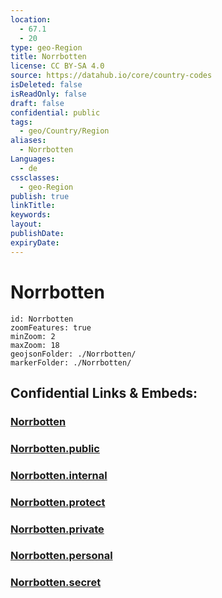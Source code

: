 ```yaml
---
location:
  - 67.1
  - 20
type: geo-Region
title: Norrbotten
license: CC BY-SA 4.0
source: https://datahub.io/core/country-codes
isDeleted: false
isReadOnly: false
draft: false
confidential: public
tags:
  - geo/Country/Region
aliases:
  - Norrbotten
Languages:
  - de
cssclasses:
  - geo-Region
publish: true
linkTitle:
keywords:
layout:
publishDate:
expiryDate:
---
```


# Norrbotten

```leaflet
id: Norrbotten
zoomFeatures: true 
minZoom: 2 
maxZoom: 18
geojsonFolder: ./Norrbotten/
markerFolder: ./Norrbotten/
```


## Confidential Links & Embeds: 

### [Norrbotten](/_Standards/Earth/Continent/Europe/Europe~North/Sweden/Provinces~Sweden/Norrbotten.md) 

### [Norrbotten.public](/_public/Earth/Continent/Europe/Europe~North/Sweden/Provinces~Sweden/Norrbotten.public.md) 

### [Norrbotten.internal](/_internal/Earth/Continent/Europe/Europe~North/Sweden/Provinces~Sweden/Norrbotten.internal.md) 

### [Norrbotten.protect](/_protect/Earth/Continent/Europe/Europe~North/Sweden/Provinces~Sweden/Norrbotten.protect.md) 

### [Norrbotten.private](/_private/Earth/Continent/Europe/Europe~North/Sweden/Provinces~Sweden/Norrbotten.private.md) 

### [Norrbotten.personal](/_personal/Earth/Continent/Europe/Europe~North/Sweden/Provinces~Sweden/Norrbotten.personal.md) 

### [Norrbotten.secret](/_secret/Earth/Continent/Europe/Europe~North/Sweden/Provinces~Sweden/Norrbotten.secret.md)


